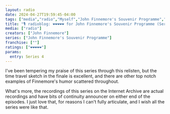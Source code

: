 ```yaml
---
layout: radio
date: 2024-04-27T19:59:45-04:00
tags: ["media","radio","Myself","John Finnemore's Souvenir Programme","BBC Radio 4","John Finnemore"]
title: "🎙️ radioblog: ❤️❤️❤️❤️❤️ for John Finnemore's Souvenir Programme (Series 4)"
media: ["radio"]
creators: ["John Finnemore"]
series: ["John Finnemore's Souvenir Programme"]
franchise: [""]
ratings: ["❤️❤️❤️❤️❤️"]
params:
  entry: Series 4
---
```

I've been tempering my praise of this series through this relisten, but the time travel sketch in the finale is excellent, and there are other top notch examples of Finnemore's humor scattered throughout.

What's more, the recordings of this series on the Internet Archive are actual recordings and have bits of continuity announcer on either end of the episodes. I just love that, for reasons I can't fully articulate, and I wish all the series were like that.
